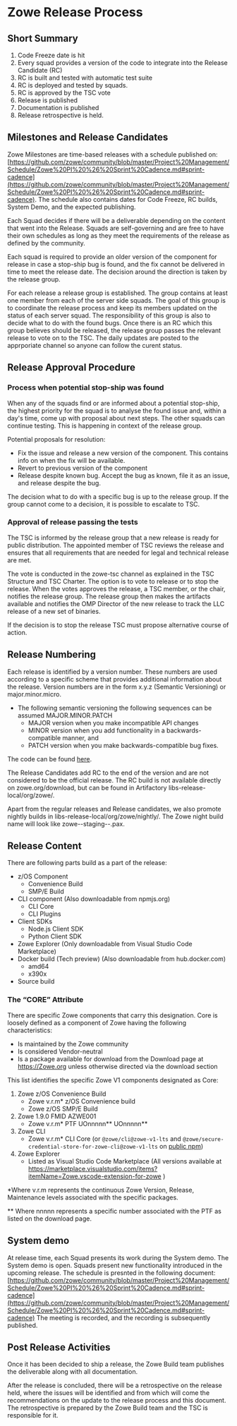 # Zowe Release Process

## Short Summary

1. Code Freeze date is hit
2. Every squad provides a version of the code to integrate into the Release Candidate (RC)
3. RC is built and tested with automatic test suite
4. RC is deployed and tested by squads.
5. RC is approved by the TSC vote
6. Release is published
7. Documentation is published
8. Release retrospective is held.


## Milestones and Release Candidates

Zowe Milestones are time-based releases with a schedule published on: [https://github.com/zowe/community/blob/master/Project%20Management/Schedule/Zowe%20PI%20%26%20Sprint%20Cadence.md#sprint-cadence](https://github.com/zowe/community/blob/master/Project%20Management/Schedule/Zowe%20PI%20%26%20Sprint%20Cadence.md#sprint-cadence). The schedule also contains dates for Code Freeze, RC builds, System Demo, and the expected publishing.

Each Squad decides if there will be a deliverable depending on the content that went into the Release. Squads are self-governing and are free to have their own schedules as long as they meet the requirements of the release as defined by the community.

Each squad is required to provide an older version of the component for release in case a stop-ship bug is found, and the fix cannot be delivered in time to meet the release date. The decision around the direction is taken by the release group.

For each release a release group is established. The group contains at least one member from each of the server side squads. The goal of this group is to coordinate the release process and keep its members updated on the status of each server squad. The responsibility of this group is also to decide what to do with the found bugs. Once there is an RC which this group believes should be released, the release group passes the relevant release to vote on to the TSC. The daily updates are posted to the apprporiate channel so anyone can follow the curent status.

## Release Approval Procedure

### Process when potential stop-ship was found

When any of the squads find or are informed about a potential stop-ship, the highest priority for the squad is to analyse the found issue and, within a day's time, come up with proposal about next steps. The other squads can continue testing. This is happening in context of the release group.

Potential proposals for resolution:
- Fix the issue and release a new version of the component. This contains info on when the fix will be available.
- Revert to previous version of the component
- Release despite known bug. Accept the bug as known, file it as an issue, and release despite the bug.

The decision what to do with a specific bug is up to the release group. If the group cannot come to a decision, it is possible to escalate to TSC.

### Approval of release passing the tests

The TSC is informed by the release group that a new release is ready for public distribution. The appointed member of TSC reviews the release and ensures that all requirements that are needed for legal and technical release are met.

The vote is conducted in the zowe-tsc channel as explained in the TSC Structure and TSC Charter. The option is to vote to release or to stop the release. When the votes approves the release, a TSC member, or the chair, notifies the release group. The release group then makes the artifacts available and notifies the OMP Director of the new release to track the LLC release of a new set of binaries.

If the decision is to stop the release TSC must propose alternative course of action.


## Release Numbering

Each release is identified by a version number. These numbers are used according to a specific scheme that provides additional information about the release. Version numbers are in the form x.y.z (Semantic Versioning) or major.minor.micro.

* The following semantic versioning the following sequences can be assumed MAJOR.MINOR.PATCH
  * MAJOR version when you make incompatible API changes
  * MINOR version when you add functionality in a backwards-compatible manner, and
  * PATCH version when you make backwards-compatible bug fixes.

The code can be found [here](https://zowe.org/download/).

The Release Candidates add RC to the end of the version and are not considered to be the official release. The RC build is not available directly on zowe.org/download, but can be found in Artifactory libs-release-local/org/zowe/.

Apart from the regular releases and Release candidates, we also promote nightly builds in libs-release-local/org/zowe/nightly/. The Zowe night build name will look like zowe-<version>-staging-<build-id>-<timestamp>.pax.

## Release Content

There are following parts build as a part of the release:

- z/OS Component
  * Convenience Build
  * SMP/E Build
- CLI component (Also downloadable from npmjs.org)
  * CLI Core
  * CLI Plugins
- Client SDKs
  * Node.js Client SDK
  * Python Client SDK
- Zowe Explorer (Only downloadable from Visual Studio Code Marketplace)
- Docker build (Tech preview) (Also downloadable from hub.docker.com)
  * amd64
  * x390x
- Source build

### The “CORE” Attribute

There are specific Zowe components that carry this designation. Core is loosely defined as a component of Zowe having the following characteristics:

- Is maintained by the Zowe community
- Is considered Vendor-neutral
- Is a package available for download from the Download page at https://Zowe.org unless otherwise directed via the  download section

This list identifies the specific Zowe V1 components designated as Core:

1. Zowe z/OS Convenience Build
    - Zowe v.r.m* z/OS Convenience build
    - Zowe z/OS SMP/E Build
2. Zowe 1.9.0 FMID AZWE001
    - Zowe v.r.m* PTF UOnnnnn** UOnnnnn**
3. Zowe CLI
    - Zowe v.r.m* CLI Core (or `@zowe/cli@zowe-v1-lts` and `@zowe/secure-credential-store-for-zowe-cli@zowe-v1-lts` on [public npm](https://www.npmjs.com/package/@zowe/cli))
4. Zowe Explorer
    - Listed as Visual Studio Code Marketplace (All versions available at https://marketplace.visualstudio.com/items?itemName=Zowe.vscode-extension-for-zowe )

*Where  v.r.m represents the continuous Zowe Version, Release, Maintenance levels associated with the specific packages.

** Where nnnnn represents a specific number associated with the PTF as listed on the download page.

## System demo

At release time, each Squad presents its work during the System demo. The System demo is open. Squads present new functionality introduced in the upcoming release. The schedule is presnted in the following document:[https://github.com/zowe/community/blob/master/Project%20Management/Schedule/Zowe%20PI%20%26%20Sprint%20Cadence.md#sprint-cadence](https://github.com/zowe/community/blob/master/Project%20Management/Schedule/Zowe%20PI%20%26%20Sprint%20Cadence.md#sprint-cadence) The meeting is recorded, and the recording is subsequently published.

## Post Release Activities

Once it has been decided to ship a release, the Zowe Build team publishes the deliverable along with all documentation.

After the release is concluded, there will be a retrospective on the release held, where the issues will be identified and from which will come the recommendations on the update to the release process and this document. The retrospective is prepared by the Zowe Build team and the TSC is responsible for it. 
